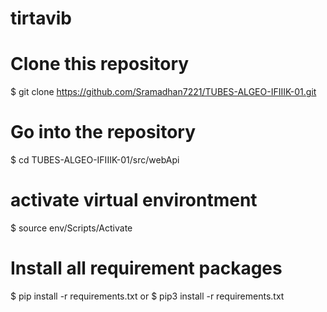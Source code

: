 # tirtavib
# Clone this repository
$ git clone https://github.com/Sramadhan7221/TUBES-ALGEO-IFIIIK-01.git

# Go into the repository
$ cd TUBES-ALGEO-IFIIIK-01/src/webApi

# activate virtual environtment
$ source env/Scripts/Activate

# Install all requirement packages
$ pip install -r requirements.txt
  or
$ pip3 install -r requirements.txt
